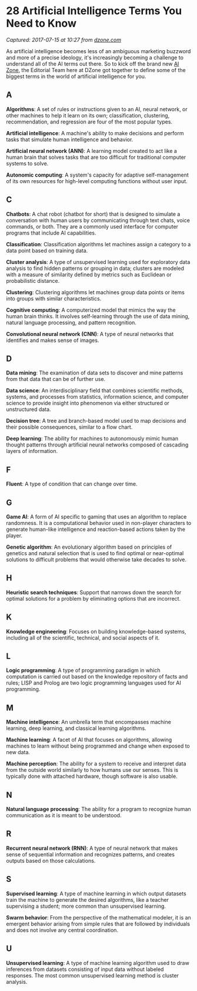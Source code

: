 # 28 Artificial Intelligence Terms You Need to Know

_Captured: 2017-07-15 at 10:27 from [dzone.com](https://dzone.com/articles/ai-glossary?oid=twitter&utm_content=buffer138c8&utm_medium=social&utm_source=twitter.com&utm_campaign=buffer)_

As artificial intelligence becomes less of an ambiguous marketing buzzword and more of a precise ideology, it's increasingly becoming a challenge to understand all of the AI terms out there. So to kick off the brand new [AI Zone](https://dzone.com/artificial-intelligence-tutorials-tools-news), the Editorial Team here at DZone got together to define some of the biggest terms in the world of artificial intelligence for you.

## A

**Algorithms**: A set of rules or instructions given to an AI, neural network, or other machines to help it learn on its own; classification, clustering, recommendation, and regression are four of the most popular types.

**Artificial intelligence**: A machine's ability to make decisions and perform tasks that simulate human intelligence and behavior.

**Artificial neural network (ANN)**: A learning model created to act like a human brain that solves tasks that are too difficult for traditional computer systems to solve.

**Autonomic computing**: A system's capacity for adaptive self-management of its own resources for high-level computing functions without user input.

## C

**Chatbots**: A chat robot (chatbot for short) that is designed to simulate a conversation with human users by communicating through text chats, voice commands, or both. They are a commonly used interface for computer programs that include AI capabilities.

**Classification**: Classification algorithms let machines assign a category to a data point based on training data.

**Cluster analysis**: A type of unsupervised learning used for exploratory data analysis to find hidden patterns or grouping in data; clusters are modeled with a measure of similarity defined by metrics such as Euclidean or probabilistic distance.

**Clustering**: Clustering algorithms let machines group data points or items into groups with similar characteristics.

**Cognitive computing**: A computerized model that mimics the way the human brain thinks. It involves self-learning through the use of data mining, natural language processing, and pattern recognition.

**Convolutional neural network (CNN)**: A type of neural networks that identifies and makes sense of images.

## D

**Data mining**: The examination of data sets to discover and mine patterns from that data that can be of further use.

**Data science**: An interdisciplinary field that combines scientific methods, systems, and processes from statistics, information science, and computer science to provide insight into phenomenon via either structured or unstructured data.

**Decision tree**: A tree and branch-based model used to map decisions and their possible consequences, similar to a flow chart.

**Deep learning**: The ability for machines to autonomously mimic human thought patterns through artificial neural networks composed of cascading layers of information.

## F

**Fluent**: A type of condition that can change over time.

## G

**Game AI**: A form of AI specific to gaming that uses an algorithm to replace randomness. It is a computational behavior used in non-player characters to generate human-like intelligence and reaction-based actions taken by the player.

**Genetic algorithm**: An evolutionary algorithm based on principles of genetics and natural selection that is used to find optimal or near-optimal solutions to difficult problems that would otherwise take decades to solve.

## H

**Heuristic search techniques**: Support that narrows down the search for optimal solutions for a problem by eliminating options that are incorrect.

## K

**Knowledge engineering**: Focuses on building knowledge-based systems, including all of the scientific, technical, and social aspects of it.

## L

**Logic programming**: A type of programming paradigm in which computation is carried out based on the knowledge repository of facts and rules; LISP and Prolog are two logic programming languages used for AI programming.

## M

**Machine intelligence**: An umbrella term that encompasses machine learning, deep learning, and classical learning algorithms.

**Machine learning**: A facet of AI that focuses on algorithms, allowing machines to learn without being programmed and change when exposed to new data.

**Machine perception**: The ability for a system to receive and interpret data from the outside world similarly to how humans use our senses. This is typically done with attached hardware, though software is also usable.

## N

**Natural language processing**: The ability for a program to recognize human communication as it is meant to be understood.

## R

**Recurrent neural network (RNN)**: A type of neural network that makes sense of sequential information and recognizes patterns, and creates outputs based on those calculations.

## S

**Supervised learning**: A type of machine learning in which output datasets train the machine to generate the desired algorithms, like a teacher supervising a student; more common than unsupervised learning.

**Swarm behavior**: From the perspective of the mathematical modeler, it is an emergent behavior arising from simple rules that are followed by individuals and does not involve any central coordination.

## U

**Unsupervised learning**: A type of machine learning algorithm used to draw inferences from datasets consisting of input data without labeled responses. The most common unsupervised learning method is cluster analysis.
